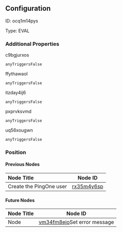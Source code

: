 # <nil>
## Configuration
ID:  ocq1m14pys

Type: EVAL 







### Additional Properties
c9bgjurxos
```string 
anyTriggersFalse
```


ffythawaol
```string 
anyTriggersFalse
```


itzday4ij6
```string 
anyTriggersFalse
```


pxprvksvmd
```string 
anyTriggersFalse
```


uq56xougwn
```string 
anyTriggersFalse
```





### Position

#### Previous Nodes
| Node Title | Node ID |
| :------------- | ------------ |
| Create the PingOne user | [rx35m4y6sp](./rx35m4y6sp.md) | 
 
 #### Future Nodes
| Node Title | Node ID |
| :------------- | ------------ |
| Node |[vm34fm8ejo](./vm34fm8ejo.md)Set error message |[itzday4ij6](./itzday4ij6.md) | 
